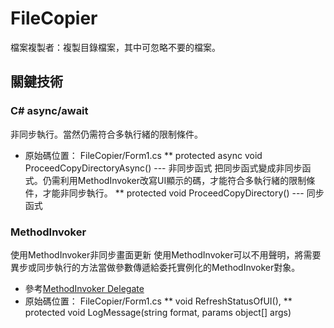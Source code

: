 # FileCopier
檔案複製者：複製目錄檔案，其中可忽略不要的檔案。
## 關鍵技術
### C# async/await
非同步執行。當然仍需符合多執行緒的限制條件。
* 原始碼位置： FileCopier/Form1.cs
** protected async void ProceedCopyDirectoryAsync() --- 非同步函式
把同步函式變成非同步函式。仍需利用MethodInvoker改寫UI顯示的碼，才能符合多執行緒的限制條件，才能非同步執行。
** protected void ProceedCopyDirectory() --- 同步函式
### MethodInvoker
使用MethodInvoker非同步畫面更新
使用MethodInvoker可以不用聲明，將需要異步或同步執行的方法當做參數傳遞給委托實例化的MethodInvoker對象。
* 參考[MethodInvoker Delegate](https://docs.microsoft.com/zh-tw/dotnet/api/system.windows.forms.methodinvoker?view=netframework-4.7.2)
* 原始碼位置： FileCopier/Form1.cs
** void RefreshStatusOfUI(), 
** protected void LogMessage(string format, params object[] args)
